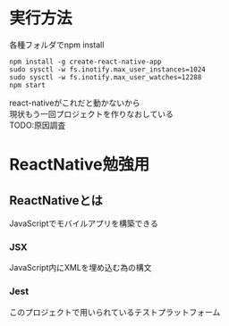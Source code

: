 # 実行方法

各種フォルダでnpm install
```
npm install -g create-react-native-app
sudo sysctl -w fs.inotify.max_user_instances=1024
sudo sysctl -w fs.inotify.max_user_watches=12288
npm start

```

react-nativeがこれだと動かないから    
現状もう一回プロジェクトを作りなおしている  
TODO:原因調査

# ReactNative勉強用
## ReactNativeとは
JavaScriptでモバイルアプリを構築できる

### JSX
JavaScript内にXMLを埋め込む為の構文

### Jest
このプロジェクトで用いられているテストプラットフォーム

